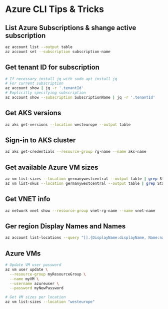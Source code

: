 # Azure CLI Tips & Tricks

## List Azure Subscriptions & shange active subscription

```Bash
az account list --output table
az account set --subscription subscription-name
```

## Get tenant ID for subscription

```Bash
# If necessary install jq with sudo apt install jq
# For current subscription
az account show | jq -r '.tenantId'
# Explicitly specifying subscription
az account show --subscription SubscriptionName | jq -r '.tenantId'
```

## Get AKS versions

```Bash
az aks get-versions --location westeurope --output table
```
## Sign-in to AKS cluster

```Bash
az aks get-credentials --resource-group rg-name --name aks-name
```

## Get available Azure VM sizes

```Bash
az vm list-sizes --location germanywestcentral --output table | grep Standard_F
az vm list-skus --location germanywestcentral --output table | grep Standard_F
```
## Get VNET info

```Bash
az network vnet show --resource-group vnet-rg-name --name vnet-name
```

## Ger region Display Names and Names

```Bash
az account list-locations --query "[].{DisplayName:displayName, Name:name}" -o table
```

## Azure VMs

```Bash
# Update VM user password
az vm user update \
  --resource-group myResourceGroup \
  --name myVM \
  --username azureuser \
  --password myNewPassword

# Get VM sizes per location
az vm list-sizes --location "westeurope"
```
